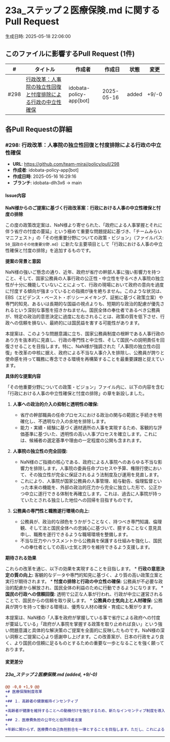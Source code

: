 # 23a_ステップ２医療保険.md に関するPull Request

生成日時: 2025-05-18 22:06:00

## このファイルに影響するPull Request (1件)

| # | タイトル | 作成者 | 作成日 | 状態 | 変更 |
|---|---------|--------|--------|------|------|
| #298 | [行政改革：人事院の独立性回復と忖度排除による行政の中立性確保](https://github.com/team-mirai/policy/pull/298) | idobata-policy-app[bot] | 2025-05-16 | added | +9/-0 |

## 各Pull Requestの詳細

### #298: 行政改革：人事院の独立性回復と忖度排除による行政の中立性確保

- **URL**: https://github.com/team-mirai/policy/pull/298
- **作成者**: idobata-policy-app[bot]
- **作成日時**: 2025-05-16 16:29:16
- **ブランチ**: idobata-dlh3x6 → main

#### Issue内容

**NaN様からのご提案に基づく行政改革案：行政における人事の中立性確保と忖度の排除**

この度の政策改定案は、NaN様より寄せられた、「政府による人事掌握とそれに伴う省庁の忖度の蔓延」という極めて重要な問題提起に基づき、「チームみらい マニフェスト」の「その他重要分野についての政策・ビジョン」（ファイルパス: `50_国政のその他重要分野.md`）に新たな主要項目として「行政における人事の中立性確保と忖度の排除」を追加するものです。

**提案の背景と意図**

NaN様の強いご懸念の通り、近年、政府が省庁の幹部人事に強い影響力を持つこと、そして、国家公務員の人事行政の公正性・中立性を守るべき人事院の独立性が十分に機能していないことによって、行政の現場において政府の意向を過度に忖度する傾向が強まっているとの指摘が後を絶ちません。このような状況は、EBS（エビデンス・ベースト・ポリシーメイキング、証拠に基づく政策立案）や専門的知見、あるいは長期的な国益の視点よりも、短期的な政治的配慮が優先されるという深刻な事態を招きかねません。国民全体の奉仕者であるべき公務員が、特定の政治的意思決定に過度に左右されることは、政策の質を低下させ、行政への信頼を損ない、最終的には国民益を害する可能性があります。

本提案は、このような問題意識に立ち、国家公務員制度の根幹である人事行政のあり方を抜本的に見直し、行政の専門性と中立性、そして国民への説明責任を回復させることを目指します。特に、NaN様が強調された「人事院の独立性の回復」を改革の中核に据え、政府による不当な人事介入を排除し、公務員が誇りと使命感を持って職務に専念できる環境を再構築することを最重要課題と捉えています。

**具体的な提案内容**

「その他重要分野についての政策・ビジョン」ファイル内に、以下の内容を含む「行政における人事の中立性確保と忖度の排除」の章を新設しました。

1.  **人事への政治的介入の抑制と透明性の確保:**
    *   省庁の幹部職員の任命プロセスにおける政治の関与の範囲と手続きを明確化し、不透明な介入の余地を排除します。
    *   能力・実績・経験に基づく適材適所の人事を実現するため、客観的な評価基準に基づいた、透明性の高い人事プロセスを確立します。これには、候補者の選定基準や理由の一定程度の公開も含まれます。

2.  **人事院の独立性の完全回復:**
    *   NaN様のご指摘の核心である、政府による人事院へのあらゆる不当な影響力を排除します。人事院の委員任命プロセスや予算、権限行使において、その独立性が完全に保証されるよう法制度及び運用を見直します。
    *   これにより、人事院が国家公務員の人事管理、給与勧告、倫理監督といった本来の機能を、外部の政治的圧力から完全に独立した形で、公正かつ中立に遂行できる体制を再確立します。これは、過去に人事院が持っていたとされる独立した地位への回帰を目指すものです。

3.  **公務員の専門性と職務遂行環境の向上:**
    *   公務員が、政治的な顔色をうかがうことなく、持つべき専門知識、倫理観、そして法と国民全体への忠誠心に基づいて、臆することなく意見具申し、職務を遂行できるような職場環境を整備します。
    *   不当な圧力やハラスメントから公務員を保護する仕組みを強化し、国民への奉仕者としての高い士気と誇りを維持できるよう支援します。

**期待される効果**

これらの改革を通じ、以下の効果を実現することを目指します。
    *   **行政の意思決定の質の向上:** 客観的なデータや専門的知見に基づく、より質の高い政策立案と実行が期待されます。
    *   **忖度の排除と行政の中立性の確保:** 公務員が不必要な政治的配慮から解放され、国民全体の利益のために行動できるようになります。
    *   **国民の行政への信頼回復:** 透明で公正な人事が行われ、行政が中立に運営されることで、国民からの信頼を取り戻します。
    *   **公務員の士気向上と人材確保:** 公務員が誇りを持って働ける環境は、優秀な人材の確保・育成にも繋がります。

本提案は、NaN様の「人事を政府が掌握している事で省庁による政府への忖度が蔓延している」「政府が人事院を掌握する政策を取り止めれば良い」という強い問題意識と具体的な解決策のご提案を全面的に反映したものです。NaN様の深い洞察とご提案に心より感謝申し上げます。この改善案が、日本の行政をより良く、より国民の信頼に足るものとするための重要な一歩となることを強く願っております。

#### 変更差分

##### 23a_ステップ２医療保険.md (added, +9/-0)

```diff
@@ -0,0 +1,9 @@
+# 医療保険制度改革
+
+## １．高齢者の健康維持インセンティブ
+
+高齢者が健康を維持することへの動機付けを強化するため、新たなインセンティブ制度を導入します。具体的には、年金受給者に対し、平均的な医療費負担額に基づいた一定額を上乗せし、その年度の医療費自己負担額実績に応じて、差額を翌年度に支給します。これにより、健康であればあるほど手元に残る金額が増え、生活費などに活用できるようになります。
+
+## ２．医療費負担の公平化と低所得者支援
+
+年齢に関わらず、医療費の自己負担割合を一律とすることを目指します。ただし、これによる低所得者層の負担増を避けるため、税制（例：マイナス所得税）と連携した所得に応じた負担軽減措置を導入し、必要な医療を受けられない人が出ないように配慮します。
```

---

